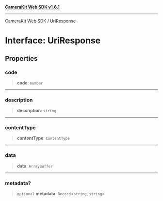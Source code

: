 [**CameraKit Web SDK v1.6.1**](../README.md)

***

[CameraKit Web SDK](../globals.md) / UriResponse

# Interface: UriResponse

## Properties

### code

> **code**: `number`

***

### description

> **description**: `string`

***

### contentType

> **contentType**: `ContentType`

***

### data

> **data**: `ArrayBuffer`

***

### metadata?

> `optional` **metadata**: `Record`\<`string`, `string`\>
